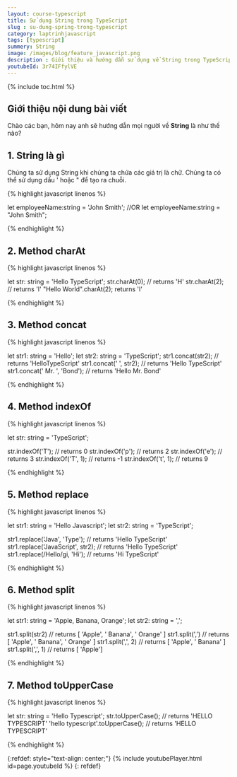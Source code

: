 ```yaml
---
layout: course-typescript
title: Sử dụng String trong TypeScript  
slug : su-dung-spring-trong-typescript
category: laptrinhjavascript
tags: [typescript]
summery: String   
image: /images/blog/feature_javascript.png
description : Giới thiệu và hướng dẫn sử dụng về String trong TypeScript. Tìm hiểu String trong TypeScript là gì? Bên cạnh đó cũng trình bày về Method charAt, Method concat, Method indexOf, Method replace, Method split và Methoad toUpperCase được sử dụng trong ngôn ngữ lập trình TypeScript. Bài viết chia sẻ kèm theo những ví dụ minh hoạ cho các thao tác thực hiện của mỗi phương thức sẽ giúp người đọc hiểu được và thực hiện được khi làm việc với các dự án lập trình web.
youtubeId: 3r74IFfylVE
---
```


{% include toc.html %}

## **Giới thiệu nội dung bài viết**

Chào các bạn, hôm nay anh sẽ hướng dẫn mọi người về <b>String</b> là như thế nào? 

## **1. String là gì**

Chúng ta sử dụng String khi chúng ta chứa các giá trị là chữ. Chúng ta có thể sử dụng dấu ' hoặc " để tạo ra chuỗi.

{% highlight javascript  linenos %}

let employeeName:string = 'John Smith'; 
//OR
let employeeName:string = "John Smith"; 

{% endhighlight %}

## **2. Method charAt**

{% highlight javascript  linenos %}

let str: string = 'Hello TypeScript';
str.charAt(0); // returns 'H'
str.charAt(2); // returns 'l'
"Hello World".charAt(2); returns 'l'

{% endhighlight %}

## **3. Method concat**

{% highlight javascript  linenos %}

let str1: string = 'Hello';
let str2: string = 'TypeScript';
str1.concat(str2); // returns 'HelloTypeScript'
str1.concat(' ', str2); // returns 'Hello TypeScript'
str1.concat(' Mr. ', 'Bond'); // returns 'Hello Mr. Bond'

{% endhighlight %}

## **4. Method indexOf**

{% highlight javascript  linenos %}

let str: string = 'TypeScript';

str.indexOf('T'); // returns 0
str.indexOf('p'); // returns 2
str.indexOf('e'); // returns 3
str.indexOf('T', 1); // returns -1
str.indexOf('t', 1); // returns 9

{% endhighlight %}

## **5. Method replace**

{% highlight javascript  linenos %}

let str1: string = 'Hello Javascript';
let str2: string = 'TypeScript';

str1.replace('Java', 'Type'); // returns 'Hello TypeScript'
str1.replace('JavaScript', str2); // returns 'Hello TypeScript'
str1.replace(/Hello/gi, 'Hi'); // returns 'Hi TypeScript'

{% endhighlight %}

## **6. Method split**

{% highlight javascript  linenos %}

let str1: string = 'Apple, Banana, Orange';
let str2: string = ',';

str1.split(str2) // returns [ 'Apple', ' Banana', ' Orange' ]
str1.split(',') // returns [ 'Apple', ' Banana', ' Orange' ]
str1.split(',', 2) // returns [ 'Apple', ' Banana' ]
str1.split(',', 1) // returns [ 'Apple']

{% endhighlight %}

## **7. Method toUpperCase**

{% highlight javascript  linenos %}

let str: string = 'Hello Typescript';
str.toUpperCase(); // returns 'HELLO TYPESCRIPT'
'hello typescript'.toUpperCase(); // returns 'HELLO TYPESCRIPT'

{% endhighlight %}

{:refdef: style="text-align: center;"}
{% include youtubePlayer.html id=page.youtubeId %}
{: refdef}

























